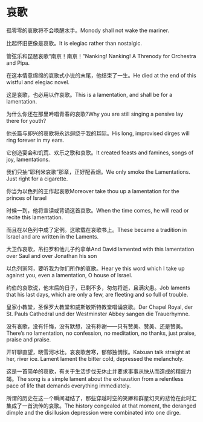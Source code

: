 # 哀歌

<p><span class="chinese">孤零零的哀歌将不会唤醒水手。</span><span class="english">Monody shall not wake the mariner.</span></p>

<p><span class="chinese">比起怀旧更像是哀歌。</span><span class="english">It is elegiac rather than nostalgic.</span></p>

<p><span class="chinese">管弦乐和琵琶哀歌“南京！南京！”</span><span class="english">Nanking! Nanking! A Threnody for Orchestra and Pipa.</span></p>

<p><span class="chinese">在这本情意绵绵的哀歌式小说的末尾，他结束了一生。</span><span class="english">He died at the end of this wistful and elegiac novel.</span></p>

<p><span class="chinese">这是哀歌，也必用以作哀歌。</span><span class="english">This is a lamentation, and shall be for a lamentation.</span></p>

<p><span class="chinese">为什么你还在那里吟唱青春的哀歌?</span><span class="english">Why you are still singing a pensive lay there for youth?</span></p>

<p><span class="chinese">他长篇与即兴的哀歌将永远迴绕于我的耳际。</span><span class="english">His long, improvised dirges will ring forever in my ears.</span></p>

<p><span class="chinese">它创造宴会和饥荒、欢乐之歌和哀歌。</span><span class="english">It created feasts and famines, songs of joy, lamentations.</span></p>

<p><span class="chinese">我们只抽“耶利米哀歌”那章，正好配香烟。</span><span class="english">We only smoke the Lamentations. Just right for a cigarette.</span></p>

<p><span class="chinese">你当为以色列的王作起哀歌</span><span class="english">Moreover take thou up a lamentation for the princes of Israel</span></p>

<p><span class="chinese">时候一到，他将宣读或背诵这首哀歌。</span><span class="english">When the time comes, he will read or recite this lamentation.</span></p>

<p><span class="chinese">而且在以色列中成了定例。这歌载在哀歌书上。</span><span class="english">These became a tradition in Israel and are written in the Laments.</span></p>

<p><span class="chinese">大卫作哀歌，吊扫罗和他儿子约拿单</span><span class="english">And David lamented with this lamentation over Saul and over Jonathan his son</span></p>

<p><span class="chinese">以色列家阿，要听我为你们所作的哀歌。</span><span class="english">Hear ye this word which I take up against you, even a lamentation, O house of Israel.</span></p>

<p><span class="chinese">约伯的哀歌说，他末后的日子，已剩不多，匆匆将逝，且满灾患。</span><span class="english">Job laments that his last days, which are only a few, are fleeting and so full of trouble.</span></p>

<p><span class="chinese">皇家小教堂，圣保罗大教堂和威斯敏斯特教堂唱诵哀歌。</span><span class="english">Der Chapel Royal, der St. Pauls Cathedral und der Westminster Abbey sangen die Trauerhymne.</span></p>

<p><span class="chinese">没有哀歌，没有忏悔，没有默想，没有称谢——只有赞美、赞美、还是赞美。</span><span class="english">There’s no lamentation, no confession, no meditation, no thanks, just praise, praise and praise.</span></p>

<p><span class="chinese">开轩聊直望，晓雪河冰壮。哀哀歌苦寒，郁郁独惆怅。</span><span class="english">Kaixuan talk straight at her, river ice. Lament lament the bitter cold, depressed the melancholy.</span></p>

<p><span class="chinese">这是一首简单的哀歌，有关于生活步伐无休止并要求事事从快从而造成的精疲力竭。</span><span class="english">The song is a simple lament about the exhaustion from a relentless pace of life that demands everything immediately.</span></p>

<p><span class="chinese">所谓的历史在这一个瞬间凝结了，那些穿越时空的笑厣和群星幻灭的悲怆在此时汇集成了一首流传的哀歌。</span><span class="english">The history congealed at that moment, the deranged dimple and the disillusion depression were combinated into one dirge.</span></p>

